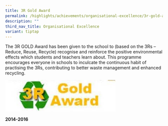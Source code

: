 ```yaml
---
title: 3R Gold Award
permalink: /highlights/achievements/organisational-excellence/3r-gold-award/
description: ""
third_nav_title: Organisational Excellence
variant: tiptap
---
```

<p>The 3R GOLD Award has been given to the school to (based on the 3Rs – Reduce, Reuse, Recycle) recognise and reinforce the positive environmental effects which students and teachers learn about. This programme encourages everyone in schools to inculcate the continuous habit of practising the 3Rs, contributing to better waste management and enhanced recycling.</p><div class="isomer-image-wrapper"><img style="width: 70%;" height="auto" width="100%" src="/images/3rg.jpg"></div><p><strong>2014-2016</strong></p>